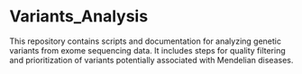 # Variants_Analysis
This repository contains scripts and documentation for analyzing genetic variants from exome sequencing data. It includes steps for quality filtering and prioritization of variants potentially associated with Mendelian diseases.
